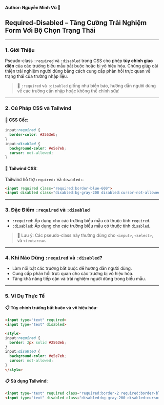 **Author: Nguyễn Minh Vũ 📘**

## Required-Disabled – Tăng Cường Trải Nghiệm Form Với Bộ Chọn Trạng Thái

---

### 1. **Giới Thiệu**

Pseudo-class `:required` và `:disabled` trong CSS cho phép **tùy chỉnh giao diện** của các trường biểu mẫu bắt buộc hoặc bị vô hiệu hóa. Chúng giúp cải thiện trải nghiệm người dùng bằng cách cung cấp phản hồi trực quan về trạng thái của trường nhập liệu.

> 🎨 `:required` và `:disabled` giống như biển báo, hướng dẫn người dùng về các trường cần nhập hoặc không thể chỉnh sửa!

---

### 2. **Cú Pháp CSS và Tailwind**

#### 📌 CSS Gốc:

```css
input:required {
  border-color: #2563eb;
}
input:disabled {
  background-color: #e5e7eb;
  cursor: not-allowed;
}
```

#### 📌 Tailwind CSS:

Tailwind hỗ trợ `required:` và `disabled:`:

```html
<input required class="required:border-blue-600">
<input disabled class="disabled:bg-gray-200 disabled:cursor-not-allowed">
```

---

### 3. **Đặc Điểm `:required` và `:disabled`**

- `:required`: Áp dụng cho các trường biểu mẫu có thuộc tính `required`.
- `:disabled`: Áp dụng cho các trường biểu mẫu có thuộc tính `disabled`.

> 🧠 Lưu ý: Các pseudo-class này thường dùng cho `<input>`, `<select>`, và `<textarea>`.

---

### 4. **Khi Nào Dùng `:required` và `:disabled`?**

- Làm nổi bật các trường bắt buộc để hướng dẫn người dùng.
- Cung cấp phản hồi trực quan cho các trường bị vô hiệu hóa.
- Tăng khả năng tiếp cận và trải nghiệm người dùng trong biểu mẫu.

---

### 5. **Ví Dụ Thực Tế**

#### 📋 Tùy chỉnh trường bắt buộc và vô hiệu hóa:

```html
<input type="text" required>
<input type="text" disabled>

<style>
input:required {
  border: 2px solid #2563eb;
}
input:disabled {
  background-color: #e5e7eb;
  cursor: not-allowed;
}
</style>
```

#### 📋 Sử dụng Tailwind:

```html
<input type="text" required class="required:border-2 required:border-blue-600">
<input type="text" disabled class="disabled:bg-gray-200 disabled:cursor-not-allowed">
```